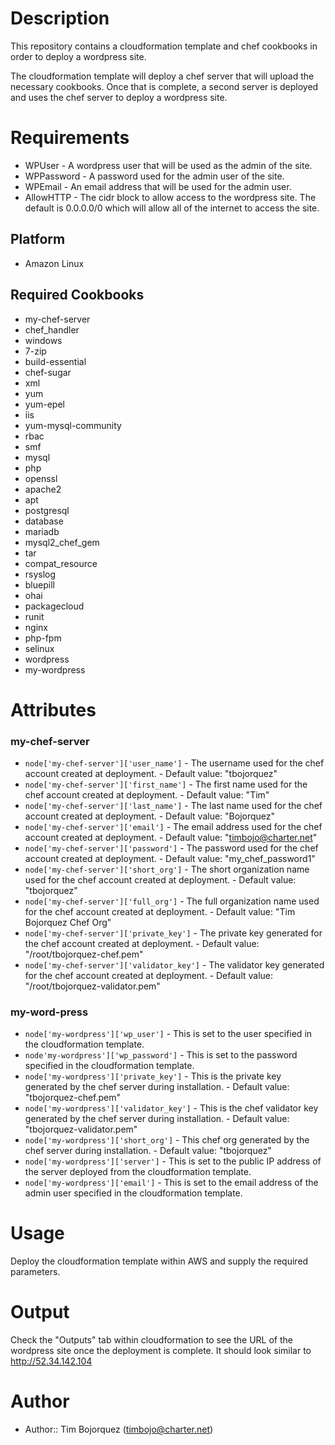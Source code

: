 Description
===========

This repository contains a cloudformation template and chef cookbooks in order to deploy a wordpress site.  

The cloudformation template will deploy a chef server that will upload the necessary cookbooks.
Once that is complete, a second server is deployed and uses the chef server to deploy a wordpress site.


Requirements
============

* WPUser - A wordpress user that will be used as the admin of the site.
* WPPassword - A password used for the admin user of the site.
* WPEmail - An email address that will be used for the admin user.
* AllowHTTP - The cidr block to allow access to the wordpress site. The default is 0.0.0.0/0 which will allow all of the internet to access the site.

Platform
--------

* Amazon Linux

Required Cookbooks
---------

* my-chef-server
* chef_handler 
* windows 
* 7-zip 
* build-essential 
* chef-sugar 
* xml 
* yum 
* yum-epel 
* iis 
* yum-mysql-community 
* rbac 
* smf 
* mysql 
* php 
* openssl 
* apache2 
* apt 
* postgresql 
* database 
* mariadb 
* mysql2_chef_gem 
* tar 
* compat_resource 
* rsyslog 
* bluepill 
* ohai 
* packagecloud 
* runit 
* nginx 
* php-fpm 
* selinux 
* wordpress 
* my-wordpress

Attributes
==========

### my-chef-server

* `node['my-chef-server']['user_name']` - The username used for the chef account created at deployment. - Default value: "tbojorquez"
* `node['my-chef-server']['first_name']` - The first name used for the chef account created at deployment. - Default value: "Tim"
* `node['my-chef-server']['last_name']` - The last name used for the chef account created at deployment. - Default value: "Bojorquez"
* `node['my-chef-server']['email']` - The email address used for the chef account created at deployment. - Default value: "timbojo@charter.net"
* `node['my-chef-server']['password']` - The password used for the chef account created at deployment. - Default value: "my_chef_password1"
* `node['my-chef-server']['short_org']` - The short organization name used for the chef account created at deployment. - Default value: "tbojorquez"
* `node['my-chef-server']['full_org']` - The full organization name used for the chef account created at deployment. - Default value: "Tim Bojorquez Chef Org"
* `node['my-chef-server']['private_key']` - The private key generated for the chef account created at deployment. - Default value: "/root/tbojorquez-chef.pem"
* `node['my-chef-server']['validator_key']` - The validator key generated for the chef account created at deployment. - Default value: "/root/tbojorquez-validator.pem"

### my-word-press

* `node['my-wordpress']['wp_user']` - This is set to the user specified in the cloudformation template.
* `node'my-wordpress']['wp_password']` - This is set to the password specified in the cloudformation template.
* `node['my-wordpress']['private_key']` - This is the private key generated by the chef server during installation. - Default value: "tbojorquez-chef.pem"
* `node['my-wordpress']['validator_key']` - This is the chef validator key generated by the chef server during installation. - Default value: "tbojorquez-validator.pem"
* `node['my-wordpress']['short_org']` - This chef org generated by the chef server during installation. - Default value: "tbojorquez"
* `node['my-wordpress']['server']` - This is set to the public IP address of the server deployed from the cloudformation template.
* `node['my-wordpress']['email']` - This is set to the email address of the admin user specified in the cloudformation template.

Usage
=====

Deploy the cloudformation template within AWS and supply the required parameters.

Output
======

Check the "Outputs" tab within cloudformation to see the URL of the wordpress site once the deployment is complete.  It should look similar to http://52.34.142.104

Author
======

* Author:: Tim Bojorquez (timbojo@charter.net)